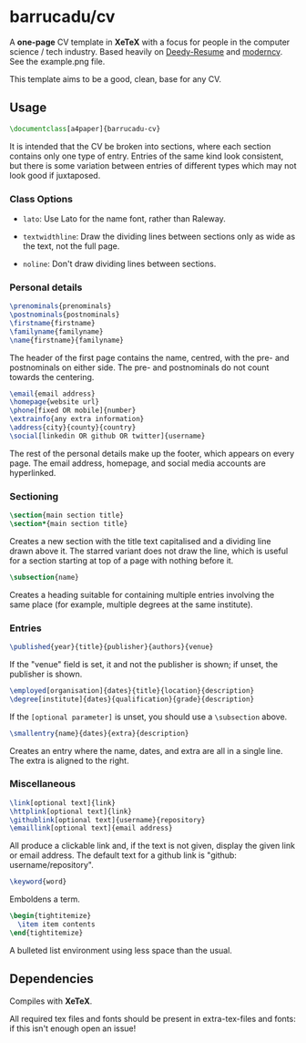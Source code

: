 barrucadu/cv
============

A **one-page** CV template in **XeTeX** with a focus for people in the
computer science / tech industry. Based heavily on [Deedy-Resume][]
and [moderncv][]. See the example.png file.

This template aims to be a good, clean, base for any CV.

[Deedy-Resume]: https://github.com/deedy/Deedy-Resume
[moderncv]:     https://launchpad.net/moderncv

Usage
-----

```tex
\documentclass[a4paper]{barrucadu-cv}
```

It is intended that the CV be broken into sections, where each section
contains only one type of entry. Entries of the same kind look
consistent, but there is some variation between entries of different
types which may not look good if juxtaposed.

### Class Options

- `lato`: Use Lato for the name font, rather than Raleway.

- `textwidthline`: Draw the dividing lines between sections only as
  wide as the text, not the full page.

- `noline`: Don't draw dividing lines between sections.

### Personal details

```tex
\prenominals{prenominals}
\postnominals{postnominals}
\firstname{firstname}
\familyname{familyname}
\name{firstname}{familyname}
```

The header of the first page contains the name, centred, with the pre-
and postnominals on either side. The pre- and postnominals do not
count towards the centering.

```tex
\email{email address}
\homepage{website url}
\phone[fixed OR mobile]{number}
\extrainfo{any extra information}
\address{city}{county}{country}
\social[linkedin OR github OR twitter]{username}
```

The rest of the personal details make up the footer, which appears on
every page. The email address, homepage, and social media accounts are
hyperlinked.

### Sectioning

```tex
\section{main section title}
\section*{main section title}
```

Creates a new section with the title text capitalised and a dividing
line drawn above it. The starred variant does not draw the line, which
is useful for a section starting at top of a page with nothing before
it.

```tex
\subsection{name}
```

Creates a heading suitable for containing multiple entries involving
the same place (for example, multiple degrees at the same
institute).

### Entries

```tex
\published{year}{title}{publisher}{authors}{venue}
```

If the "venue" field is set, it and not the publisher is shown; if
unset, the publisher is shown.

```tex
\employed[organisation]{dates}{title}{location}{description}
\degree[institute]{dates}{qualification}{grade}{description}
```

If the `[optional parameter]` is unset, you should use a `\subsection`
above.

```tex
\smallentry{name}{dates}{extra}{description}
```

Creates an entry where the name, dates, and extra are all in a single
line. The extra is aligned to the right.

### Miscellaneous

```tex
\link[optional text]{link}
\httplink[optional text]{link}
\githublink[optional text]{username}{repository}
\emaillink[optional text]{email address}
```

All produce a clickable link and, if the text is not given, display
the given link or email address. The default text for a github link is
"github: username/repository".

```tex
\keyword{word}
```

Emboldens a term.

```tex
\begin{tightitemize}
  \item item contents
\end{tightitemize}
```

A bulleted list environment using less space than the usual.

Dependencies
------------

Compiles with **XeTeX**.

All required tex files and fonts should be present in extra-tex-files
and fonts: if this isn't enough open an issue!
